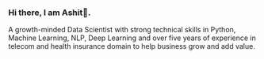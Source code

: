 ### Hi there, I am Ashit👋. 

A growth-minded Data Scientist with strong technical skills in Python, Machine Learning, NLP, Deep Learning and over five years of experience in telecom and health insurance domain to help business grow and add value.

<!--
**Ashit-cloud/Ashit-cloud** is a ✨ _special_ ✨ repository because its `README.md` (this file) appears on your GitHub profile.

Here are some ideas to get you started:

- 🔭 I’m currently working on ...
- 🌱 I’m currently learning ...
- 👯 I’m looking to collaborate on ...
- 🤔 I’m looking for help with ...
- 💬 Ask me about ...
- 📫 How to reach me: ...
- 😄 Pronouns: ...
- ⚡ Fun fact: ...
-->
